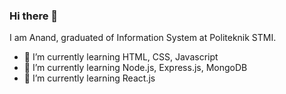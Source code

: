 ### Hi there 👋


<!-- **anandbersahaja/anandbersahaja** is a ✨ _special_ ✨ repository because its `README.md` (this file) appears on your GitHub profile. -->

<!-- Here are some ideas to get you started: -->

I am Anand, graduated of Information System at Politeknik STMI.

<!-- - 🔭 I’m currently working on ... -->
- 🌱 I’m currently learning HTML, CSS, Javascript
- 🌱 I’m currently learning Node.js, Express.js, MongoDB
- 🌱 I’m currently learning React.js
<!-- - 👯 I’m looking to collaborate on ...
- 🤔 I’m looking for help with ...
- 💬 Ask me about ...
- 📫 How to reach me: ...
- 😄 Pronouns: ...
- ⚡ Fun fact: ... -->

